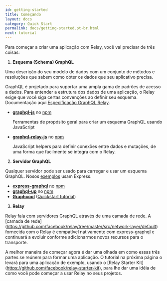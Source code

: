 ```yaml
---
id: getting-started
title: Começando
layout: docs
category: Quick Start
permalink: docs/getting-started.pt-br.html
next: tutorial
---
```


Para começar a criar uma aplicação com Relay, você vai precisar de três coisas:

1. **Esquema (Schema) GraphQL**

  Uma descrição do seu modelo de dados com um conjunto de métodos e resoluções que sabem como obter os dados que seu aplicativo precisa.

  GraphQL é projetado para suportar uma ampla gama de padrões de acesso a dados. Para entender a estrutura dos dados de uma aplicação, o Relay exige que você siga certas convenções ao definir seu esquema.
  Documentação aqui [Especificação GraphQL Relay](graphql-relay-specification.html).

  - **[graphql-js](https://github.com/graphql/graphql-js)** no [npm](https://www.npmjs.com/package/graphql)

    Ferramentas de propósito geral para criar um esquema GraphQL usando JavaScript

  - **[graphql-relay-js](https://github.com/graphql/graphql-relay-js)** no [npm](https://www.npmjs.com/package/graphql-relay)

    JavaScript helpers para definir conexões entre dados e mutações, de uma forma que facilmente se integra com o Relay.

2. **Servidor GraphQL**

  Qualquer servidor pode ser usado para carregar e usar um esquema GraphQL. Nosos [exemplos](https://github.com/relayjs/relay-examples) usam Express.

  - **[express-graphql](https://github.com/graphql/express-graphql)** no [npm](https://www.npmjs.com/package/express-graphql)
  - **[graphql-up](https://github.com/graphcool/graphql-up)** no [npm](https://www.npmjs.com/package/graphql-up)
  - **[Graphcool](https://www.graph.cool/)** ([Quickstart tutorial](https://www.graph.cool/docs/quickstart/))

3. **Relay**

  Relay fala com servidores GraphQL através de uma camada de rede. A [camada de rede] (https://github.com/facebook/relay/tree/master/src/network-layer/default) fornecida com o Relay é compatível nativamente com express-graphql e continuará a evoluir conforme adicionarmos novos recursos para o transporte.

A melhor maneira de começar agora é dar uma olhada em como essas três partes se reúnem para formar uma aplicação. O tutorial na próxima página o levará para uma aplicação de exemplo, usando o [Relay Starter Kit] (https://github.com/facebook/relay-starter-kit), para lhe dar uma idéia de como você pode começar a usar Relay no seus projetos.
